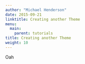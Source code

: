 ```yaml
---
author: "Michael Henderson"
date: 2015-09-21
linktitle: Creating another Theme
menu:
  main:
    parent: tutorials
title: Creating another Theme
weight: 10
---
```


Oah